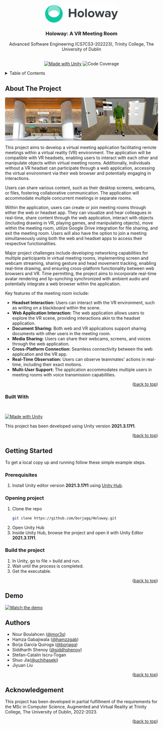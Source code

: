 <a name="readme-top"></a>
<br />
<div align="center">
  <img src="https://github.com/borjagq/Holoway/blob/main/API/resources/logo/logo.png?raw=true" alt="Logo" width="240">

  <br />

  <h3 align="center">Holoway: A VR Meeting Room</h3>

  <p align="center">
    Advanced Software Engineering (CS7CS3-202223), Trinity College, The University of Dublin
    <br />
    <br />
  </p>
  <span align="center"> 
  
  [![Made with Unity](https://img.shields.io/badge/Made%20with-Unity-57b9d3.svg?style=flat&logo=unity)](https://unity3d.com) ![Code Coverage](https://img.shields.io/badge/coverage-67.8-yellow)
  
  </span>
</div>

<!-- TABLE OF CONTENTS -->
<details>
  <summary>Table of Contents</summary>
  <ol>
    <li>
      <a href="#about-the-project">About The Project</a>
      <ul>
        <li><a href="#built-with">Built With</a></li>
      </ul>
    </li>
    <li>
      <a href="#getting-started">Getting Started</a>
      <ul>
        <li><a href="#prerequisites">Prerequisites</a></li>
        <li><a href="#opening-project">Opening project</a></li>
        <li><a href="#build-the-project">Build the project</a></li>
      </ul>
    </li>
    <li><a href="#demo">Demo</a></li>
    <li><a href="#authors">Authors</a></li>
    <li><a href="#acknowledgement">Acknowledgement</a></li>
  </ol>
</details>

<!-- ABOUT THE PROJECT -->
## About The Project

<p style="display: flex; justify-content: center;">
  <img src="https://github.com/borjagq/Holoway/blob/main/Screenshots/ChooseRoom.png?raw=true" alt="Choose room" width="50%">
  <img src="https://github.com/borjagq/Holoway/blob/main/Screenshots/CreateCharacter.png?raw=true" alt="Create character" width="50%">
</p>

This project aims to develop a virtual meeting application facilitating remote meetings within a virtual reality (VR) environment. The application will be compatible with VR headsets, enabling users to interact with each other and manipulate objects within virtual meeting rooms. Additionally, individuals without a VR headset can participate through a web application, accessing the virtual environment via their web browser and potentially engaging in interactions.

Users can share various content, such as their desktop screens, webcams, or files, fostering collaborative communication. The application will accommodate multiple concurrent meetings in separate rooms.

Within the application, users can create or join meeting rooms through either the web or headset app. They can visualize and hear colleagues in real-time, share content through the web application, interact with objects (including drawing in VR, playing games, and manipulating objects), move within the meeting room, utilize Google Drive integration for file sharing, and exit the meeting room. Users will also have the option to join a meeting simultaneously using both the web and headset apps to access their respective functionalities.

Major project challenges include developing networking capabilities for multiple participants in virtual meeting rooms, implementing screen and webcam streaming, sharing gesture and head movement tracking, enabling real-time drawing, and ensuring cross-platform functionality between web browsers and VR. Time permitting, the project aims to incorporate real-time avatar rendering and lip-synching synchronized with ambient audio and potentially integrate a web browser within the application.

Key features of the meeting room include:

- **Headset Interaction:** Users can interact with the VR environment, such as writing on a blackboard within the scene.
- **Web Application Interaction:** The web application allows users to explore the VR scene, providing interactions akin to the headset application.
- **Document Sharing:** Both web and VR applications support sharing documents with other users in the meeting room.
- **Media Sharing:** Users can share their webcams, screens, and voices through the web application.
- **Cross-Platform Connection:** Seamless connectivity between the web application and the VR app.
- **Real-Time Observation:** Users can observe teammates' actions in real-time, including their exact motions.
- **Multi-User Support:** The application accommodates multiple users in meeting rooms with voice transmission capabilities.

<p align="right">(<a href="#readme-top">back to top</a>)</p>

<!-- BUILT WITH -->
### Built With

</br>

[![Made with Unity](https://img.shields.io/badge/Made%20with-Unity-57b9d3.svg?style=flat&logo=unity)](https://unity3d.com)

This project has been developed using Unity version **2021.3.17f1**.

<p align="right">(<a href="#readme-top">back to top</a>)</p>

<!-- GETTING STARTED -->
## Getting Started

To get a local copy up and running follow these simple example steps.

### Prerequisites

1. Install Unity editor version **2021.3.17f1** using [Unity Hub](https://docs.unity3d.com/2018.2/Documentation/Manual/GettingStartedInstallingHub.html). 

### Opening project

1. Clone the repo
   ```sh
   git clone https://github.com/borjagq/Holoway.git
   ```
2. Open Unity Hub
3. Inside Unity Hub, browse the project and open it with Unity Editor **2021.3.17f1**.

### Build the project

1. In Unity, go to file > build and run.
2. Wait until the process is completed.
3. Get the executable.

<p align="right">(<a href="#readme-top">back to top</a>)</p>

<!-- DEMO -->
## Demo

[![Watch the demo](https://img.youtube.com/vi/urFtMEx67wU/0.jpg)](https://www.youtube.com/watch?v=urFtMEx67wU)

<!-- AUTHORS -->
## Authors

* Nour Boulahcen ([@mor3s](https://github.com/mor3s))
* Hamza Gabajiwala ([@hamzzgab](https://github.com/hamzzgab))
* Borja García Quiroga ([@borjagq](https://github.com/borjagq))
* Siddharth Shenoy ([@siddhshenoy](https://github.com/siddhshenoy))
* Stefan-Catalin Iscru-Togan
* Shuo Jia([@uchihaseki](https://github.com/uchihaseki))
* Jiyuan Liu

<p align="right">(<a href="#readme-top">back to top</a>)</p>

<!-- ACKNOWLEDGEMENT -->
## Acknowledgement

This project has been developed in partial fulfillment of the requirements for the MSc in Computer Science, Augmented and Virtual Reality at Trinity College, The University of Dublin, 2022-2023.

<p align="right">(<a href="#readme-top">back to top</a>)</p>
